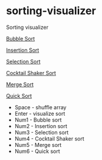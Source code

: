 # sorting-visualizer
Sorting visualizer

[Bubble Sort](assets/images/bubble.gif)

[Insertion Sort](assets/images/insertion.gif)

[Selection Sort](assets/images/selection.gif)

[Cocktail Shaker Sort](assets/images/cocktail.gif)

[Merge Sort](assets/images/merge.gif)

[Quick Sort](assets/images/qsort.gif)

- Space - shuffle array
- Enter - visualize sort 
- Num1 - Bubble sort
- Num2 - Insertion sort
- Num3 - Selection sort
- Num4 - Cocktail Shaker sort
- Num5 - Merge sort
- Num6 - Quick sort